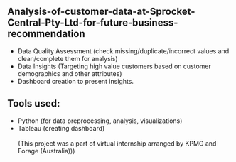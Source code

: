 ## Analysis-of-customer-data-at-Sprocket-Central-Pty-Ltd-for-future-business-recommendation <br>
- Data Quality Assessment (check missing/duplicate/incorrect values and clean/complete them for analysis)
- Data Insights (Targeting high value customers based on customer demographics and other attributes)
- Dashboard creation to present insights.
## Tools used: <br>
- Python (for data preprocessing, analysis, visualizations)
- Tableau (creating dashboard) <br>
<br>(This project was a part of virtual internship arranged by KPMG and Forage (Australia)))
